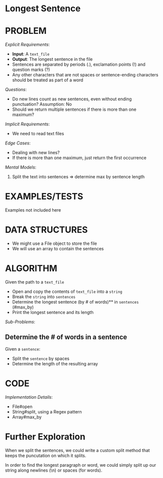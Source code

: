# Longest Sentence

# PROBLEM

*Explicit Requirements*:
- **Input**: A `text_file`
- **Output**: The longest sentence in the file
- Sentences are separated by periods (.), exclamation points (!) and question marks (?)
- Any other characters that are not spaces or sentence-ending characters should be treated as part of a word

*Questions*:
- Do new lines count as new sentences, even without ending punctuation? Assumption: No
- Should we return multiple sentences if there is more than one maximum?

*Implicit Requirements*:
- We need to read text files

*Edge Cases*:
- Dealing with new lines?
- If there is more than one maximum, just return the first occurrence

*Mental Models*:
1. Split the text into sentences => determine max by sentence length

# EXAMPLES/TESTS

Examples not included here

# DATA STRUCTURES

- We might use a File object to store the file
- We will use an array to contain the sentences

# ALGORITHM

Given the path to a `text_file`
- Open and copy the contents of `text_file` into a `string`
- Break the `string` into `sentences`
- Determine the longest sentence (by # of words)** in `sentences` (#max_by)
- Print the longest sentence and its length

*Sub-Problems*:

## Determine the # of words in a sentence

Given a `sentence`:
- Split the `sentence` by spaces
- Determine the length of the resulting array

# CODE

*Implementation Details*:
- File#open
- String#split, using a Regex pattern
- Array#max_by

# Further Exploration

When we split the sentences, we could write a custom split method that keeps the puncutation on which it splits.

In order to find the longest paragraph or word, we could simply split up our string along newlines (\n) or spaces (for words).